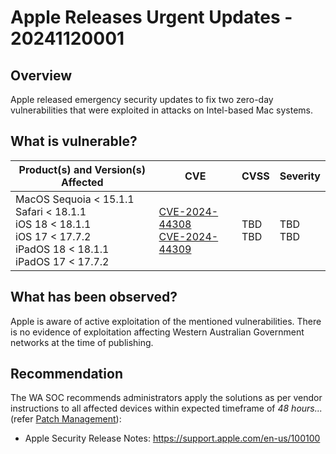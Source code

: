 # Apple Releases Urgent Updates - 20241120001

## Overview

Apple released emergency security updates to fix two zero-day vulnerabilities that were exploited in attacks on Intel-based Mac systems.

## What is vulnerable?

| Product(s) and Version(s) Affected                                                                                                    | CVE                                                                                                                                      | CVSS         | Severity     |
| ------------------------------------------------------------------------------------------------------------------------------------- | ---------------------------------------------------------------------------------------------------------------------------------------- | ------------ | ------------ |
| MacOS Sequoia < 15.1.1 <br> Safari < 18.1.1 <br> iOS 18 < 18.1.1 <br> iOS 17 < 17.7.2 <br> iPadOS 18 < 18.1.1 <br> iPadOS 17 < 17.7.2 | [CVE-2024-44308](https://nvd.nist.gov/vuln/detail/CVE-2024-44308) <br> [CVE-2024-44309](https://nvd.nist.gov/vuln/detail/CVE-2024-44309) | TBD <br> TBD | TBD <br> TBD |

## What has been observed?

Apple is aware of active exploitation of the mentioned vulnerabilities. There is no evidence of exploitation affecting Western Australian Government networks at the time of publishing.

## Recommendation

The WA SOC recommends administrators apply the solutions as per vendor instructions to all affected devices within expected timeframe of *48 hours...* (refer [Patch Management](../guidelines/patch-management.md)):

- Apple Security Release Notes: <https://support.apple.com/en-us/100100>
